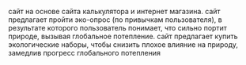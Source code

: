 сайт на основе сайта калькулятора и интернет магазина.
сайт предлагает пройти эко-опрос (по привычкам пользователя), в результате которого пользователь понимает, что сильно портит природе, вызывая глобальное потепление. 
сайт предлагает купить экологические наборы, чтобы снизить плохое влияние на природу, замедлив прогресс глобального потепления
